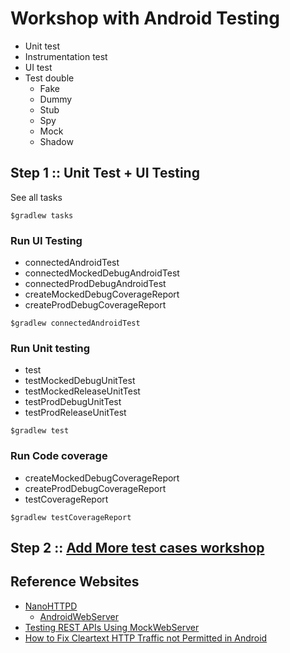 # Workshop with Android Testing
* Unit test
* Instrumentation test
* UI test
* Test double
  * Fake
  * Dummy
  * Stub
  * Spy
  * Mock
  * Shadow


## Step 1 :: Unit Test + UI Testing

See all tasks
```
$gradlew tasks
```

### Run UI Testing
* connectedAndroidTest
* connectedMockedDebugAndroidTest
* connectedProdDebugAndroidTest
* createMockedDebugCoverageReport
* createProdDebugCoverageReport
```
$gradlew connectedAndroidTest
```

### Run Unit testing
* test
* testMockedDebugUnitTest
* testMockedReleaseUnitTest
* testProdDebugUnitTest
* testProdReleaseUnitTest
```
$gradlew test
```

### Run Code coverage
* createMockedDebugCoverageReport
* createProdDebugCoverageReport
* testCoverageReport
```
$gradlew testCoverageReport
```

## Step 2 :: [Add More test cases workshop](https://github.com/up1/workshop-android-testing-202307/wiki)



## Reference Websites
* [NanoHTTPD](https://github.com/NanoHttpd/nanohttpd)
  * [AndroidWebServer](https://github.com/lopspower/AndroidWebServer)
* [Testing REST APIs Using MockWebServer](https://www.kodeco.com/33855511-testing-rest-apis-using-mockwebserver)
* [How to Fix Cleartext HTTP Traffic not Permitted in Android](https://trendoceans.com/how-to-fix-cleartext-http-traffic-not-permitted-in-android/)
